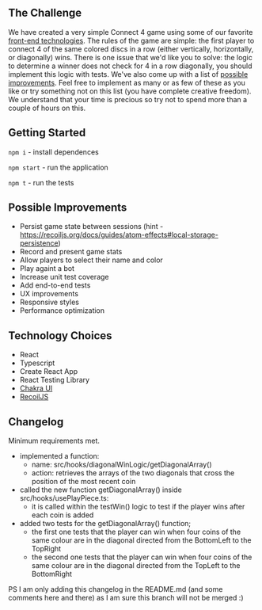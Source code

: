 ## The Challenge

We have created a very simple Connect 4 game using some of our favorite [front-end technologies](#technology-choices). The rules of the game are simple: the first player to connect 4 of the same colored discs in a row (either vertically, horizontally, or diagonally) wins. There is one issue that we'd like you to solve: the logic to determine a winner does not check for 4 in a row diagonally, you should implement this logic with tests. We've also come up with a list of [possible improvements](#possible-improvements). Feel free to implement as many or as few of these as you like or try something not on this list (you have complete creative freedom). We understand that your time is precious so try not to spend more than a couple of hours on this.

## Getting Started

`npm i` - install dependences

`npm start` - run the application

`npm t` - run the tests

## Possible Improvements

- Persist game state between sessions (hint - https://recoiljs.org/docs/guides/atom-effects#local-storage-persistence)
- Record and present game stats
- Allow players to select their name and color
- Play againt a bot
- Increase unit test coverage
- Add end-to-end tests
- UX improvements
- Responsive styles
- Performance optimization

## Technology Choices

- React
- Typescript
- Create React App
- React Testing Library
- [Chakra UI](https://chakra-ui.com/docs/components)
- [RecoilJS](https://recoiljs.org/)

## Changelog

Minimum requirements met.

- implemented a function:
  - name: src/hooks/diagonalWinLogic/getDiagonalArray()
  - action: retrieves the arrays of the two diagonals that cross the position of the most recent coin
- called the new function getDiagonalArray() inside src/hooks/usePlayPiece.ts:
  - it is called within the testWin() logic to test if the player wins after each coin is added
- added two tests for the getDiagonalArray() function;
  - the first one tests that the player can win when four coins of the same colour are in the diagonal directed from the BottomLeft to the TopRight
  - the second one tests that the player can win when four coins of the same colour are in the diagonal directed from the TopLeft to the BottomRight

PS I am only adding this changelog in the README.md (and some comments here and there) as I am sure this branch will not be merged :)

